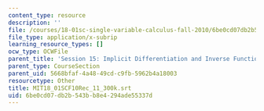 ```yaml
---
content_type: resource
description: ''
file: /courses/18-01sc-single-variable-calculus-fall-2010/6be0cd07db2b543bb8e4294ade55337d_MIT18_01SCF10Rec_11_300k.vtt
file_type: application/x-subrip
learning_resource_types: []
ocw_type: OCWFile
parent_title: 'Session 15: Implicit Differentiation and Inverse Functions'
parent_type: CourseSection
parent_uid: 5668bfaf-4a48-49cd-c9fb-5962b4a18003
resourcetype: Other
title: MIT18_01SCF10Rec_11_300k.srt
uid: 6be0cd07-db2b-543b-b8e4-294ade55337d
---
```

